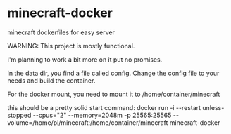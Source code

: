 # minecraft-docker
minecraft dockerfiles for easy server

WARNING: This project is mostly functional.

I'm planning to work a bit more on it put no promises.

In the data dir, you find a file called config.
Change the config file to your needs and build the container.

For the docker mount, you need to mount it to /home/container/minecraft


this should be a pretty solid start command:
docker run -i --restart unless-stopped --cpus="2" --memory=2048m -p 25565:25565 --volume=/home/pi/minecraft:/home/container/minecraft minecraft-docker
